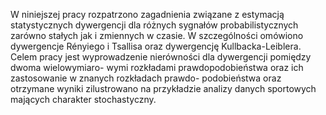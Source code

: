  W niniejszej pracy rozpatrzono zagadnienia związane z estymacją statystycznych dywergencji dla różnych sygnałów probabilistycznych zarówno stałych jak i zmiennych w czasie. W szczególności omówiono dywergencje Rényiego i Tsallisa oraz dywergencję Kullbacka-Leiblera. Celem pracy jest wyprowadzenie nierówności dla dywergencji pomiędzy dwoma wielowymiaro- wymi rozkładami prawdopodobieństwa oraz ich zastosowanie w znanych rozkładach prawdo- podobieństwa oraz otrzymane wyniki zilustrowano na przykładzie analizy danych sportowych mających charakter stochastyczny.
